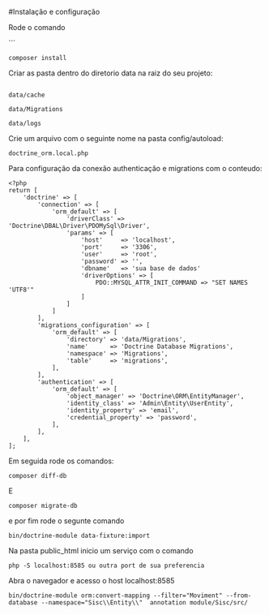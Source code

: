 #Instalação e configuração

Rode o comando 

´´´

``
composer install
``

Criar as pasta dentro do diretorio data na raiz do seu projeto:

```

data/cache

data/Migrations

data/logs

```
Crie um arquivo  com o seguinte nome na pasta config/autoload:<br>

``
doctrine_orm.local.php
``

Para configuração da conexão authenticação e  migrations
com o conteudo: 
```
<?php
return [
    'doctrine' => [
        'connection' => [
            'orm_default' => [
                'driverClass' => 'Doctrine\DBAL\Driver\PDOMySql\Driver',
                'params' => [
                    'host'     => 'localhost',
                    'port'     => '3306',
                    'user'     => 'root',
                    'password' => '',
                    'dbname'   => 'sua base de dados'
                    'driverOptions' => [
                        PDO::MYSQL_ATTR_INIT_COMMAND => "SET NAMES 'UTF8'"
                    ]
                ]
            ]
        ],
        'migrations_configuration' => [
            'orm_default' => [
                'directory' => 'data/Migrations',
                'name'      => 'Doctrine Database Migrations',
                'namespace' => 'Migrations',
                'table'     => 'migrations',
            ],
        ],
        'authentication' => [
            'orm_default' => [
                'object_manager' => 'Doctrine\ORM\EntityManager',
                'identity_class' => 'Admin\Entity\UserEntity',
                'identity_property' => 'email',
                'credential_property' => 'password',
            ],
        ],
    ],
];
```

Em seguida rode os comandos:

```
composer diff-db
```
E
```
composer migrate-db
```
e por fim rode o segunte comando

```
bin/doctrine-module data-fixture:import
```

Na pasta public_html inicio um serviço com o comando

``
php -S localhost:8585 ou outra port de sua preferencia
``

Abra o navegador e acesso o host localhost:8585

``
bin/doctrine-module orm:convert-mapping --filter="Moviment" --from-database --namespace="Sisc\\Entity\\"  annotation module/Sisc/src/
``

